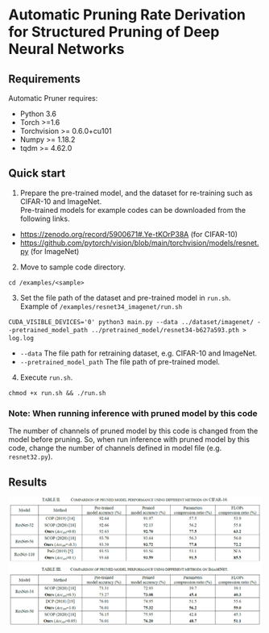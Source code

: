 # Automatic Pruning Rate Derivation for Structured Pruning of Deep Neural Networks
  
## Requirements

Automatic Pruner requires:
* Python 3.6
* Torch  >=1.6
* Torchvision >= 0.6.0+cu101
* Numpy >= 1.18.2
* tqdm  >= 4.62.0

## Quick start
1. Prepare the pre-trained model, and the dataset for re-training such as CIFAR-10 and ImageNet.  
Pre-trained models for example codes can be downloaded from the following links.
* https://zenodo.org/record/5900671#.Ye-tKOrP38A  (for CIFAR-10)   
* https://github.com/pytorch/vision/blob/main/torchvision/models/resnet.py  (for ImageNet)  

2. Move to sample code directory.  
```
cd /examples/<sample>
```

3. Set the file path of the dataset and pre-trained model in `run.sh`.  
Example of `/examples/resnet34_imagenet/run.sh`  
```
CUDA_VISIBLE_DEVICES='0' python3 main.py --data ../dataset/imagenet/ --pretrained_model_path ../pretrained_model/resnet34-b627a593.pth > log.log
```
* `--data` The file path for retraining dataset, e.g. CIFAR-10 and ImageNet.
* `--pretrained_model_path` The file path of pre-trained model.

4. Execute `run.sh`.  
```
chmod +x run.sh && ./run.sh
```

### Note: When running inference with pruned model by this code
The number of channels of pruned model by this code is changed from the model before pruning.
So, when run inference with pruned model by this code, change the number of channels defined in model file (e.g. `resnet32.py`).

## Results
<p align="center">
<img src="images/results.PNG" width="900">
</p>
